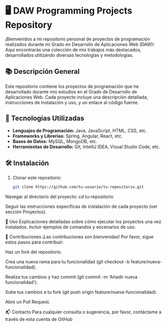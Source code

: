 # 🖥️ DAW Programming Projects Repository

¡Bienvenidos a mi repositorio personal de proyectos de programación realizados durante mi Grado en Desarrollo de Aplicaciones Web (DAW)! Aquí encontrarás una colección de mis trabajos más destacados, desarrollados utilizando diversas tecnologías y metodologías.

## 📚 Descripción General

Este repositorio contiene los proyectos de programación que he desarrollado durante mis estudios en el Grado de Desarrollo de Aplicaciones Web. Cada proyecto incluye una descripción detallada, instrucciones de instalación y uso, y un enlace al código fuente.

## 🚀 Tecnologías Utilizadas

- **Lenguajes de Programación:** Java, JavaScript, HTML, CSS, etc.
- **Frameworks y Librerías:** Spring, Angular, React, etc.
- **Bases de Datos:** MySQL, MongoDB, etc.
- **Herramientas de Desarrollo:** Git, IntelliJ IDEA, Visual Studio Code, etc.

## 🛠️ Instalación

1. Clonar este repositorio:
   ```bash
   git clone https://github.com/tu-usuario/tu-repositorio.git


Navegar al directorio del proyecto:
cd tu-repositorio


Seguir las instrucciones específicas de instalación de cada proyecto (ver sección Proyectos).


📖 Uso
Explicaciones detalladas sobre cómo ejecutar los proyectos una vez instalados. Incluir ejemplos de comandos y escenarios de uso.

🤝 Contribuciones
¡Las contribuciones son bienvenidas! Por favor, sigue estos pasos para contribuir:

Haz un fork del repositorio.

Crea una nueva rama para tu funcionalidad (git checkout -b feature/nueva-funcionalidad).

Realiza tus cambios y haz commit (git commit -m 'Añadir nueva funcionalidad').

Sube tus cambios a tu fork (git push origin feature/nueva-funcionalidad).

Abre un Pull Request.

📬 Contacto
Para cualquier consulta o sugerencia, por favor, contáctame a través de esta cuenta de GitHub
